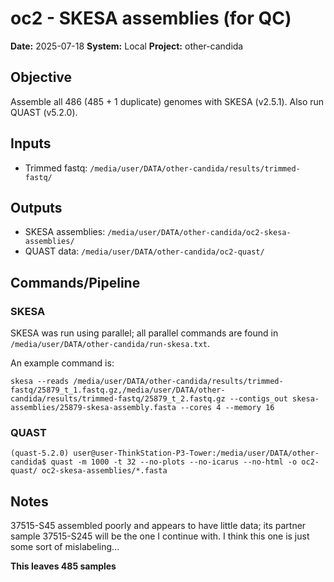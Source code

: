 # oc2 - SKESA assemblies (for QC)

**Date:** 2025-07-18
**System:** Local
**Project:** other-candida

## Objective
Assemble all 486 (485 + 1 duplicate) genomes with SKESA (v2.5.1). Also run QUAST (v5.2.0).


## Inputs
- Trimmed fastq: `/media/user/DATA/other-candida/results/trimmed-fastq/`


## Outputs
- SKESA assemblies: `/media/user/DATA/other-candida/oc2-skesa-assemblies/`
- QUAST data: `/media/user/DATA/other-candida/oc2-quast/`

## Commands/Pipeline

### SKESA
SKESA was run using parallel; all parallel commands are found in 
`/media/user/DATA/other-candida/run-skesa.txt`.

An example command is:
```
skesa --reads /media/user/DATA/other-candida/results/trimmed-fastq/25879_t_1.fastq.gz,/media/user/DATA/other-candida/results/trimmed-fastq/25879_t_2.fastq.gz --contigs_out skesa-assemblies/25879-skesa-assembly.fasta --cores 4 --memory 16
```


### QUAST
```
(quast-5.2.0) user@user-ThinkStation-P3-Tower:/media/user/DATA/other-candida$ quast -m 1000 -t 32 --no-plots --no-icarus --no-html -o oc2-quast/ oc2-skesa-assemblies/*.fasta
```


## Notes
37515-S45 assembled poorly and appears to have little data; its partner sample 37515-S245 will be 
the one I continue with. I think this one is just some sort of mislabeling...

**This leaves 485 samples**
